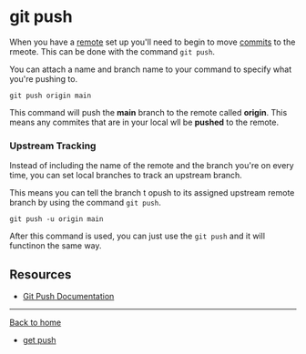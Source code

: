 # **git push**

When you have a [remote](./REMOTE.md) set up you'll need to begin to move [commits](./COMMIT.md) to the rmeote.
This can be done with the command `git push`.

You can attach a name and branch name to your command to specify what you're pushing to.

```
git push origin main
```

This command will push the **main** branch to the remote called **origin**. This means any commites that are in your local wll be **pushed** to the remote.

### Upstream Tracking

Instead of including the name of the remote and the branch you're on every time, you can set local branches to track an upstream branch.

This means you can tell the branch t opush to its assigned upstream remote branch by using the command `git push`.

```
git push -u origin main
```

After this command is used, you can just use the `git push` and it will functinon the same way.

## Resources
- [Git Push Documentation](https://git-scm.com/docs/git-push)
---

[Back to home](../README.md)

- [get push](./commands/PUSH.md)